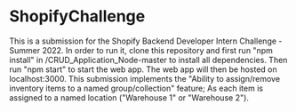 # ShopifyChallenge

This is a submission for the Shopify Backend Developer Intern Challenge - Summer 2022. 
In order to run it, clone this repository and first run "npm install" in /CRUD_Application_Node-master to install all dependencies.
Then run "npm start" to start the web app. 
The web app will then be hosted on localhost:3000.
This submission implements the "Ability to assign/remove inventory items to a named group/collection" feature; As each item is assigned to a named location ("Warehouse 1" or "Warehouse 2").
